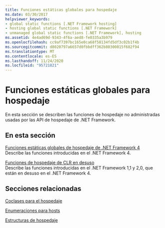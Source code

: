 ```yaml
---
title: Funciones estáticas globales para hospedaje
ms.date: 03/30/2017
helpviewer_keywords:
- global static functions [.NET Framework hosting]
- hosting global static functions [.NET Framework]
- unmanaged global static functions [.NET Framework], hosting
ms.assetid: 4e4ad69d-9343-4f6a-aed8-fe0335a3b979
ms.openlocfilehash: cc9af7397bc165e0ca68f58134fd5df3c02b1f4b
ms.sourcegitcommit: d8020797a6657d0fbbdff362b80300815f682f94
ms.translationtype: MT
ms.contentlocale: es-ES
ms.lasthandoff: 11/24/2020
ms.locfileid: "95721821"
---
```

# <a name="hosting-global-static-functions"></a>Funciones estáticas globales para hospedaje

En esta sección se describen las funciones de hospedaje no administradas usadas por las API de hospedaje de .NET Framework.  
  
## <a name="in-this-section"></a>En esta sección  

 [Funciones estáticas globales de hospedaje de .NET Framework 4](net-framework-4-hosting-global-static-functions.md)  
 Describe las funciones introducidas en el .NET Framework 4.  
  
 [Funciones de hospedaje de CLR en desuso](deprecated-clr-hosting-functions.md)  
 Describe las funciones introducidas en el .NET Framework 1,1 y 2,0, que están en desuso en el .NET Framework 4.  
  
## <a name="related-sections"></a>Secciones relacionadas  

 [Coclases para el hospedaje](hosting-coclasses.md)  
  
 [Enumeraciones para hosts](hosting-enumerations.md)  
  
 [Estructuras de hospedaje](hosting-structures.md)
